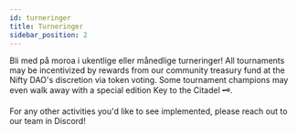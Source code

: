 ```yaml
---
id: turneringer
title: Turneringer
sidebar_position: 2
---
```


Bli med på moroa i ukentlige eller månedlige turneringer! All tournaments may be incentivized by rewards from our community treasury fund at the Nifty DAO's discretion via token voting. Some tournament champions may even walk away with a special edition Key to the Citadel 🗝️.

For any other activities you'd like to see implemented, please reach out to our team in Discord!
